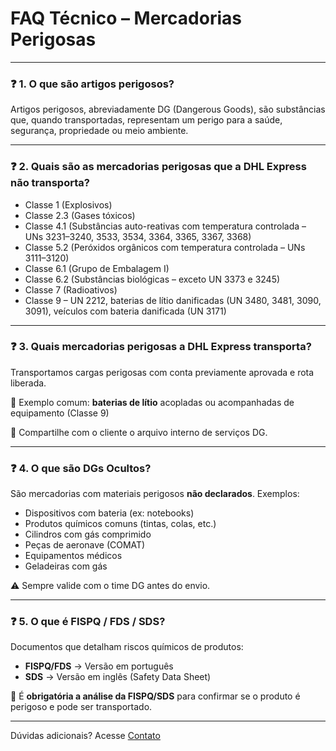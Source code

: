 # FAQ Técnico – Mercadorias Perigosas

---

### ❓ 1. O que são artigos perigosos?

Artigos perigosos, abreviadamente DG (Dangerous Goods), são substâncias que, quando transportadas, representam um perigo para a saúde, segurança, propriedade ou meio ambiente.

---

### ❓ 2. Quais são as mercadorias perigosas que a DHL Express **não transporta**?

- Classe 1 (Explosivos)  
- Classe 2.3 (Gases tóxicos)  
- Classe 4.1 (Substâncias auto-reativas com temperatura controlada – UNs 3231–3240, 3533, 3534, 3364, 3365, 3367, 3368)  
- Classe 5.2 (Peróxidos orgânicos com temperatura controlada – UNs 3111–3120)  
- Classe 6.1 (Grupo de Embalagem I)  
- Classe 6.2 (Substâncias biológicas – exceto UN 3373 e 3245)  
- Classe 7 (Radioativos)  
- Classe 9 – UN 2212, baterias de lítio danificadas (UN 3480, 3481, 3090, 3091), veículos com bateria danificada (UN 3171)

---

### ❓ 3. Quais mercadorias perigosas a DHL Express **transporta**?

Transportamos cargas perigosas com conta previamente aprovada e rota liberada.

📌 Exemplo comum: **baterias de lítio** acopladas ou acompanhadas de equipamento (Classe 9)

📎 Compartilhe com o cliente o arquivo interno de serviços DG.

---

### ❓ 4. O que são DGs Ocultos?

São mercadorias com materiais perigosos **não declarados**. Exemplos:

- Dispositivos com bateria (ex: notebooks)
- Produtos químicos comuns (tintas, colas, etc.)
- Cilindros com gás comprimido
- Peças de aeronave (COMAT)
- Equipamentos médicos
- Geladeiras com gás

⚠️ Sempre valide com o time DG antes do envio.

---

### ❓ 5. O que é FISPQ / FDS / SDS?

Documentos que detalham riscos químicos de produtos:

- **FISPQ/FDS** → Versão em português  
- **SDS** → Versão em inglês (Safety Data Sheet)

📌 É **obrigatória a análise da FISPQ/SDS** para confirmar se o produto é perigoso e pode ser transportado.

---

Dúvidas adicionais? Acesse [Contato](contato.md)

